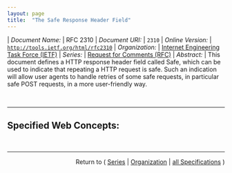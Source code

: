 ```yaml
---
layout: page
title:  "The Safe Response Header Field"
---
```


| *Document Name:* | RFC 2310
| *Document URI:* | `2310`
| *Online Version:* | [`http://tools.ietf.org/html/rfc2310`](http://tools.ietf.org/html/rfc2310)
| *Organization:* | [Internet Engineering Task Force (IETF)](..  "List of specification series by this organization")
| *Series:* | [Request for Comments (RFC)](.  "List of specifications in this series")
| *Abstract:* | This document defines a HTTP response header field called Safe, which can be used to indicate that repeating a HTTP request is safe. Such an indication will allow user agents to handle retries of some safe requests, in particular safe POST requests, in a more user-friendly way.

<br/>
<hr/>

## Specified Web Concepts:



<br/>
<hr/>

<p style="text-align: right">Return to ( <a href="./">Series</a> | <a href="../">Organization</a> | <a href="../../">all Specifications</a> )</p>